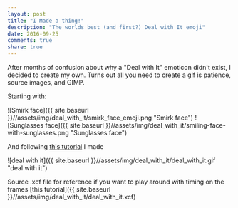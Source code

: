 ```yaml
---
layout: post
title: "I Made a thing!"
description: "The worlds best (and first?) Deal with It emoji"
date: 2016-09-25
comments: true
share: true
---
```


After months of confusion about why a "Deal with It" emoticon didn't exist, I decided to create my own.
Turns out all you need to create a gif is patience, source images, and GIMP.

Starting with:

![Smirk face]({{ site.baseurl }}//assets/img/deal_with_it/smirk_face_emoji.png "Smirk face")
![Sunglasses face]({{ site.baseurl }}//assets/img/deal_with_it/smiling-face-with-sunglasses.png "Sunglasses face")


And following [this tutorial](https://www.gimp.org/tutorials/Simple_Animations/) I made

![deal with it]({{ site.baseurl }}//assets/img/deal_with_it/deal_with_it.gif "deal with it")

Source .xcf file for reference if you want to play around with timing on the frames
[this tutorial]({{ site.baseurl }}//assets/img/deal_with_it/deal_with_it.xcf)
